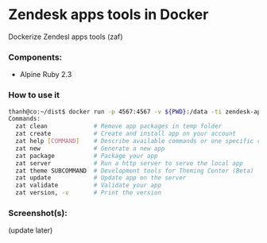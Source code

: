 # Zendesk apps tools in Docker

Dockerize Zendesl apps tools (zaf)

### Components:

* Alpine Ruby 2.3


### How to use it
```bash
thanh@co:~/dist$ docker run -p 4567:4567 -v ${PWD}:/data -ti zendesk-app-tools zat 
Commands:
  zat clean             # Remove app packages in temp folder
  zat create            # Create and install app on your account
  zat help [COMMAND]    # Describe available commands or one specific command
  zat new               # Generate a new app
  zat package           # Package your app
  zat server            # Run a http server to serve the local app
  zat theme SUBCOMMAND  # Development tools for Theming Center (Beta)
  zat update            # Update app on the server
  zat validate          # Validate your app
  zat version, -v       # Print the version
```

### Screenshot(s):
(update later)
